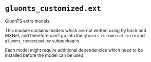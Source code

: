 # `gluonts_customized.ext`

GluonTS extra models.

This module contains models which are not written using PyTorch and MXNet, and
therefore can't go into the `gluonts_customized.torch` and `gluonts_customized.mx` subpackages.

Each model might require additional dependencies which need to be installed
before the model can be used.
